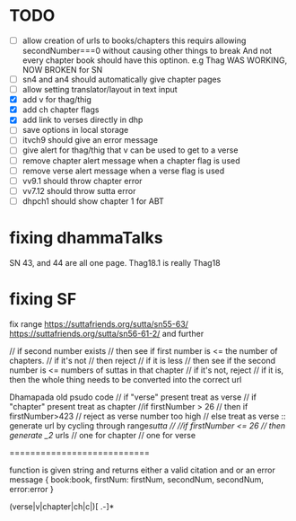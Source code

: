 # TODO

- [ ] allow creation of urls to books/chapters
      this requirs allowing secondNumber===0 without causing other things to break
      And not every chapter book should have this optinon. e.g Thag
      WAS WORKING, NOW BROKEN for SN
- [ ] sn4 and an4 should automatically give chapter pages
- [ ] allow setting translator/layout in text input
- [x] add v for thag/thig
- [x] add ch chapter flags
- [x] add link to verses directly in dhp
- [ ] save options in local storage
- [ ] itvch9 should give an error message
- [ ] give alert for thag/thig that v can be used to get to a verse
- [ ] remove chapter alert message when a chapter flag is used
- [ ] remove verse alert message when a verse flag is used
- [ ] vv9.1 should throw chapter error
- [ ] vv7.12 should throw sutta error
- [ ] dhpch1 should show chapter 1 for ABT

# fixing dhammaTalks

SN 43, and 44 are all one page.
Thag18.1 is really Thag18

# fixing SF

fix range
https://suttafriends.org/sutta/sn55-63/
https://suttafriends.org/sutta/sn56-61-2/ and further

// if second number exists
// then see if first number is <= the number of chapters.
// if it's not
// then reject
// if it is less
// then see if the second number is <= numbers of suttas in that chapter
// if it's not, reject
// if it is, then the whole thing needs to be converted into the correct url

Dhamapada old psudo code
// if "verse" present treat as verse
// if "chapter" present treat as chapter
//if firstNumber > 26
// then if firstNumber>423
// reject as verse number too high
// else treat as verse :: generate url by cycling through range*sutta
//
//if firstNumber <= 26
// then generate \_2* urls
// one for chapter
// one for verse

===========================

function is given string and returns either a valid citation and or an error message
{
book:book,
firstNum: firstNum,
secondNum, secondNum,
error:error
}

(verse|v|chapter|ch|c|)[ .-]\*

